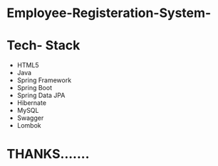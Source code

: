 # Employee-Registeration-System-

# Tech- Stack
- HTML5
- Java
- Spring Framework
- Spring Boot
- Spring Data JPA
- Hibernate
- MySQL
- Swagger
- Lombok


# THANKS.......

